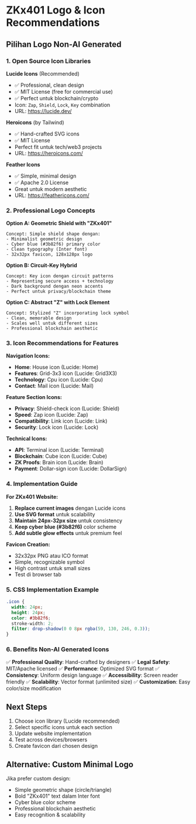 # ZKx401 Logo & Icon Recommendations

## Pilihan Logo Non-AI Generated

### 1. **Open Source Icon Libraries**
**Lucide Icons** (Recommended)
- ✅ Professional, clean design
- ✅ MIT License (free for commercial use)
- ✅ Perfect untuk blockchain/crypto
- Icon: `Zap`, `Shield`, `Lock`, `Key` combination
- URL: https://lucide.dev/

**Heroicons** (by Tailwind)
- ✅ Hand-crafted SVG icons
- ✅ MIT License
- Perfect fit untuk tech/web3 projects
- URL: https://heroicons.com/

**Feather Icons**
- ✅ Simple, minimal design
- ✅ Apache 2.0 License
- Great untuk modern aesthetic
- URL: https://feathericons.com/

### 2. **Professional Logo Concepts**

**Option A: Geometric Shield with "ZKx401"**
```
Concept: Simple shield shape dengan:
- Minimalist geometric design
- Cyber blue (#3b82f6) primary color
- Clean typography (Inter font)
- 32x32px favicon, 128x128px logo
```

**Option B: Circuit-Key Hybrid**
```
Concept: Key icon dengan circuit patterns
- Representing secure access + technology
- Dark background dengan neon accents
- Perfect untuk privacy/blockchain theme
```

**Option C: Abstract "Z" with Lock Element**
```
Concept: Stylized "Z" incorporating lock symbol
- Clean, memorable design
- Scales well untuk different sizes
- Professional blockchain aesthetic
```

### 3. **Icon Recommendations for Features**

**Navigation Icons:**
- **Home**: House icon (Lucide: Home)
- **Features**: Grid-3x3 icon (Lucide: Grid3X3)
- **Technology**: Cpu icon (Lucide: Cpu)
- **Contact**: Mail icon (Lucide: Mail)

**Feature Section Icons:**
- **Privacy**: Shield-check icon (Lucide: Shield)
- **Speed**: Zap icon (Lucide: Zap)
- **Compatibility**: Link icon (Lucide: Link)
- **Security**: Lock icon (Lucide: Lock)

**Technical Icons:**
- **API**: Terminal icon (Lucide: Terminal)
- **Blockchain**: Cube icon (Lucide: Cube)
- **ZK Proofs**: Brain icon (Lucide: Brain)
- **Payment**: Dollar-sign icon (Lucide: DollarSign)

### 4. **Implementation Guide**

**For ZKx401 Website:**
1. **Replace current images** dengan Lucide icons
2. **Use SVG format** untuk scalability
3. **Maintain 24px-32px size** untuk consistency
4. **Keep cyber blue (#3b82f6)** color scheme
5. **Add subtle glow effects** untuk premium feel

**Favicon Creation:**
- 32x32px PNG atau ICO format
- Simple, recognizable symbol
- High contrast untuk small sizes
- Test di browser tab

### 5. **CSS Implementation Example**
```css
.icon {
  width: 24px;
  height: 24px;
  color: #3b82f6;
  stroke-width: 2;
  filter: drop-shadow(0 0 8px rgba(59, 130, 246, 0.3));
}
```

### 6. **Benefits Non-AI Generated Icons**
✅ **Professional Quality**: Hand-crafted by designers
✅ **Legal Safety**: MIT/Apache licensed
✅ **Performance**: Optimized SVG format
✅ **Consistency**: Uniform design language
✅ **Accessibility**: Screen reader friendly
✅ **Scalability**: Vector format (unlimited size)
✅ **Customization**: Easy color/size modification

## Next Steps
1. Choose icon library (Lucide recommended)
2. Select specific icons untuk each section
3. Update website implementation
4. Test across devices/browsers
5. Create favicon dari chosen design

## Alternative: Custom Minimal Logo
Jika prefer custom design:
- Simple geometric shape (circle/triangle)
- Bold "ZKx401" text dalam Inter font
- Cyber blue color scheme
- Professional blockchain aesthetic
- Easy recognition & scalability
